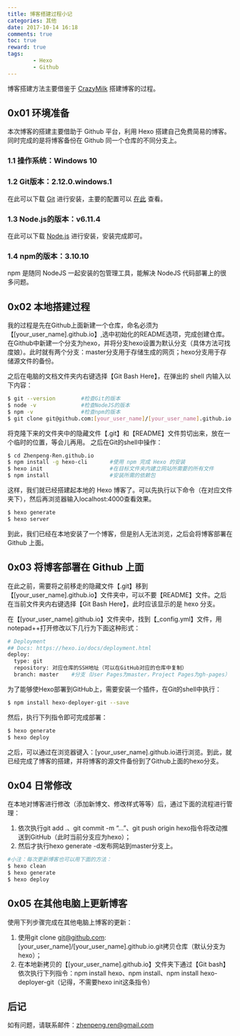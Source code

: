 ```yaml
---
title: 博客搭建过程小记
categories: 其他
date: 2017-10-14 16:18
comments: true
toc: true
reward: true
tags:
		- Hexo
		- Github
---
```

博客搭建方法主要借鉴于 [CrazyMilk](http://crazymilk.github.io/2015/12/28/GitHub-Pages-Hexo%E6%90%AD%E5%BB%BA%E5%8D%9A%E5%AE%A2/#more) 搭建博客的过程。



## 0x01 环境准备

本次博客的搭建主要借助于 Github 平台，利用 Hexo 搭建自己免费简易的博客。同时完成的是将博客备份在 Github 同一个仓库的不同分支上。

### 1.1 操作系统：Windows 10

### 1.2 Git版本：2.12.0.windows.1

在此可以下载 [Git](https://git-scm.com/book/zh/v2/%E8%B5%B7%E6%AD%A5-%E5%AE%89%E8%A3%85-Git) 进行安装，主要的配置可以 [在此](https://segmentfault.com/a/1190000002645623) 查看。

### 1.3 Node.js的版本：v6.11.4

在此可以下载 [Node.js](https://nodejs.org/en/) 进行安装，安装完成即可。

### 1.4 npm的版本：3.10.10

 npm 是随同 NodeJS 一起安装的包管理工具，能解决 NodeJS 代码部署上的很多问题。



## 0x02 本地搭建过程

我的过程是先在Github上面新建一个仓库，命名必须为【[your_user_name].github.io】,选中初始化的README选项，完成创建仓库。在Github中新建一个分支为hexo，并将分支hexo设置为默认分支（具体方法可找度娘）。此时就有两个分支：master分支用于存储生成的网页；hexo分支用于存储源文件的备份。

之后在电脑的文档文件夹内右键选择【Git Bash Here】，在弹出的 shell 内输入以下内容：

``` bash
$ git --version        #检查Git的版本
$ node -v              #检查NodeJS的版本
$ npm -v               #检查npm的版本
$ git clone git@github.com:[your_user_name]/[your_user_name].github.io.git
```

将克隆下来的文件夹中的隐藏文件【.git】和【README】文件剪切出来，放在一个临时的位置，等会儿再用。
之后在Git的shell中操作：

``` bash
$ cd Zhenpeng-Ren.github.io
$ npm install -g hexo-cli       #使用 npm 完成 Hexo 的安装
$ hexo init                     #在目标文件夹内建立网站所需要的所有文件
$ npm install                   #安装所需的依赖包
```

这样，我们就已经搭建起本地的 Hexo 博客了。可以先执行以下命令（在对应文件夹下），然后再浏览器输入localhost:4000查看效果。

``` bash
$ hexo generate
$ hexo server
```

到此，我们已经在本地安装了一个博客，但是别人无法浏览，之后会将博客部署在 Github 上面。



## 0x03 将博客部署在 Github 上面

在此之前，需要将之前移走的隐藏文件【.git】移到【[your_user_name].github.io】文件夹中，可以不要【README】文件。之后在当前文件夹内右键选择【Git Bash Here】，此时应该显示的是 hexo 分支。

在【[your_user_name].github.io】文件夹中，找到【_config.yml】文件，用notepad++打开修改以下几行为下面这种形式：

``` bash
# Deployment
## Docs: https://hexo.io/docs/deployment.html
deploy:
  type: git
  repository: 对应仓库的SSH地址（可以在GitHub对应的仓库中复制）
  branch: master    #分支（User Pages为master，Project Pages为gh-pages）
```

为了能够使Hexo部署到GitHub上，需要安装一个插件，在Git的shell中执行：

``` bash
$ npm install hexo-deployer-git --save
```

然后，执行下列指令即可完成部署：

``` bash
$ hexo generate
$ hexo deploy
```

之后，可以通过在浏览器键入：[your_user_name].github.io进行浏览。到此，就已经完成了博客的搭建，并将博客的源文件备份到了Github上面的hexo分支。


## 0x04 日常修改

在本地对博客进行修改（添加新博文、修改样式等等）后，通过下面的流程进行管理：

1. 依次执行git add .、git commit -m “…”、git push origin hexo指令将改动推送到GitHub（此时当前分支应为hexo）；
2. 然后才执行hexo generate -d发布网站到master分支上。


``` bash
#小注：每次更新博客也可以用下面的方法：
$ hexo clean
$ hexo generate
$ hexo deploy
```



## 0x05 在其他电脑上更新博客

使用下列步骤完成在其他电脑上博客的更新：

1. 使用git clone git@github.com:[your_user_name]/[your_user_name].github.io.git拷贝仓库（默认分支为hexo）；
2. 在本地新拷贝的【[your_user_name].github.io】文件夹下通过【Git bash】依次执行下列指令：npm install hexo、npm install、npm install hexo-deployer-git（记得，不需要hexo init这条指令）



## 后记

如有问题，请联系邮件：zhenpeng.ren@gmail.com